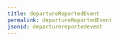 ```yaml
---
title: departureReportedEvent
permalink: departureReportedEvent
jsonid: departurereportedevent
---
```

